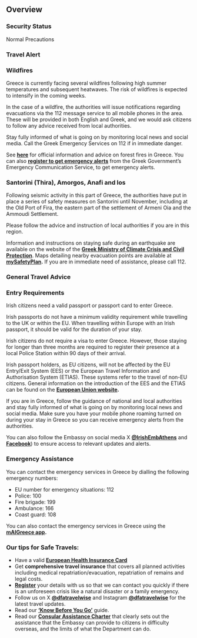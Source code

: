 ## Overview

### **Security Status**

Normal Precautions

### **Travel Alert**

### **Wildfires**

Greece is currently facing several wildfires following high summer temperatures and subsequent heatwaves. The risk of wildfires is expected to intensify in the coming weeks.

In the case of a wildfire, the authorities will issue notifications regarding evacuations via the 112 message service to all mobile phones in the area. These will be provided in both English and Greek, and we would ask citizens to follow any advice received from local authorities.

Stay fully informed of what is going on by monitoring local news and social media. Call the Greek Emergency Services on 112 if in immediate danger.

See [**here**](https://www.civilprotection.gr/en/forest-fires) for official information and advice on forest fires in Greece. You can also [**register to get emergency alerts**](https://civilprotection.gov.gr/112) from the Greek Government’s Emergency Communication Service, to get emergency alerts.

### **Santorini (Thira), Amorgos, Anafi and los**

Following seismic activity in this part of Greece, the authorities have put in place a series of safety measures on Santorini until November, including at the Old Port of Fira, the eastern part of the settlement of Armeni Oia and the Ammoudi Settlement.

Please follow the advice and instruction of local authorities if you are in this region.

Information and instructions on staying safe during an earthquake are available on the website of the [**Greek Ministry of Climate Crisis and Civil Protection**](http://www.civilprotection.gov.gr). Maps detailing nearby evacuation points are available at [**mySafetyPlan**](https://mysafetyplan.gov.gr/)**.** If you are in immediate need of assistance, please call 112.

### **General Travel Advice**

### **Entry Requirements**

Irish citizens need a valid passport or passport card to enter Greece.

Irish passports do not have a minimum validity requirement while travelling to the UK or within the EU. When travelling within Europe with an Irish passport, it should be valid for the duration of your stay.

Irish citizens do not require a visa to enter Greece. However, those staying for longer than three months are required to register their presence at a local Police Station within 90 days of their arrival.

Irish passport holders, as EU citizens, will not be affected by the EU Entry/Exit System (EES) or the European Travel Information and Authorisation System (ETIAS). These systems refer to the travel of non-EU citizens. General information on the introduction of the EES and the ETIAS can be found on the [**European Union website**](https://travel-europe.europa.eu/index_en)**.**

If you are in Greece, follow the guidance of national and local authorities and stay fully informed of what is going on by monitoring local news and social media. Make sure you have your mobile phone roaming turned on during your stay in Greece so you can receive emergency alerts from the authorities.

You can also follow the Embassy on social media X [**@IrishEmbAthens**](https://twitter.com/IrlEmbAthens) and [**Facebook**](https://www.facebook.com/EmbassyOfIrelandGreece/)) to ensure access to relevant updates and alerts.

### **Emergency Assistance**

You can contact the emergency services in Greece by dialling the following emergency numbers:

* EU number for emergency situations: 112
* Police: 100
* Fire brigade: 199
* Ambulance: 166
* Coast guard: 108

You can also contact the emergency services in Greece using the [**mAIGreece app**](https://www.gov.gr/en/upourgeia/upourgeio-tourismou/tourismou/maigreece)**.**

### **Our tips for Safe Travels:**

* Have a valid [**European Health Insurance Card**](http://www.hse.ie/eng/services/list/1/schemes/EHIC/)
* Get **comprehensive travel insurance** that covers all planned activities including medical repatriation/evacuation, repatriation of remains and legal costs.
* [**Register**](https://www.ireland.ie/en/dfa/overseas-travel/citizens-registration/) your details with us so that we can contact you quickly if there is an unforeseen crisis like a natural disaster or a family emergency.
* Follow us on X [**@dfatravelwise**](https://www.twitter.com/DFATravelWise) and Instagram [**@dfatravelwise**](https://www.instagram.com/dfatravelwise/) for the latest travel updates.
* Read our [**‘Know Before You Go’**](https://www.ireland.ie/en/dfa/overseas-travel/know-before-you-go/) guide.
* Read our [**Consular Assistance Charter**](https://www.ireland.ie/en/dfa/overseas-travel/assistance-abroad/consular-assistance-charter/) that clearly sets out the assistance that the Embassy can provide to citizens in difficulty overseas, and the limits of what the Department can do.